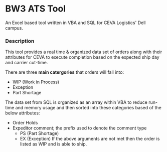 # BW3 ATS Tool
An Excel based tool written in VBA and SQL for CEVA Logistics' Dell campus. 
### Description
This tool provides a real time & organized data set of orders along with their attributes for CEVA to execute completion based on the expected ship day and carrier cut-time.

There are three **main catergories** that orders will fall into:
 - WIP (Work in Process)
 - Exception
 - Part Shortage
 
The data set from SQL is organized as an array within VBA to reduce run-time and memory usage and then sorted into these categories based of the below attributes:
- Order Holds
- Expeditor comment; the prefix used to denote the comment type
  - PS (Part Shortage)
  - EX (Exception)
If the above arguments are not met then the order is listed as WIP and is able to ship.
